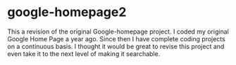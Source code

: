 # google-homepage2
This a revision of the original Google-homepage project. 
I coded my original Google Home Page a year ago. Since then I have complete coding projects on a continuous basis. 
I thought it would be great to revise this project and even take it to the next level of making it searchable. 
